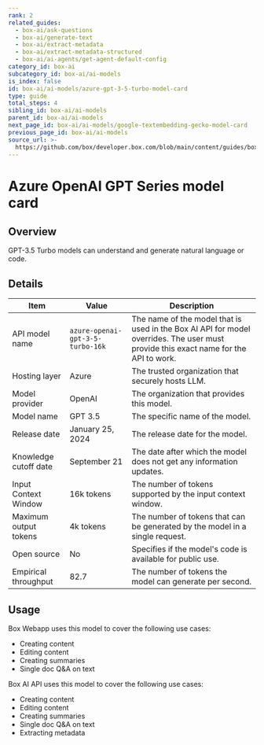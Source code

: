 ```yaml
---
rank: 2
related_guides:
  - box-ai/ask-questions
  - box-ai/generate-text
  - box-ai/extract-metadata
  - box-ai/extract-metadata-structured
  - box-ai/ai-agents/get-agent-default-config
category_id: box-ai
subcategory_id: box-ai/ai-models
is_index: false
id: box-ai/ai-models/azure-gpt-3-5-turbo-model-card
type: guide
total_steps: 4
sibling_id: box-ai/ai-models
parent_id: box-ai/ai-models
next_page_id: box-ai/ai-models/google-textembedding-gecko-model-card
previous_page_id: box-ai/ai-models
source_url: >-
  https://github.com/box/developer.box.com/blob/main/content/guides/box-ai/ai-models/azure-gpt-3-5-turbo-model-card.md
---
```

# Azure OpenAI GPT Series model card

## Overview

GPT-3.5 Turbo models can understand and generate natural language or code.

## Details

| Item  | Value | Description |
|-----------|----------|----------|
|API model name|`azure-openai-gpt-3-5-turbo-16k`| The name of the model that is used in the Box AI API for model overrides. The user must provide this exact name for the API to work. |
|Hosting layer| Azure | The trusted organization that securely hosts LLM. |
|Model provider|OpenAI| The organization that provides this model. |
|Model name|GPT 3.5| The specific name of the model. |
|Release date|January 25, 2024 | The release date for the model.|
|Knowledge cutoff date| September 21| The date after which the model does not get any information updates. |
|Input Context Window |16k tokens| The number of tokens supported by the input context window.|
|Maximum output tokens | 4k tokens |The number of tokens that can be generated by the model in a single request.|
|Open source | No | Specifies if the model's code is available for public use.
|Empirical throughput| 82.7 | The number of tokens the model can generate per second.|

## Usage

Box Webapp uses this model to cover the following use cases:

* Creating content
* Editing content
* Creating summaries
* Single doc Q&A on text

Box AI API uses this model to cover the following use cases:

* Creating content
* Editing content
* Creating summaries
* Single doc Q&A on text
* Extracting metadata
